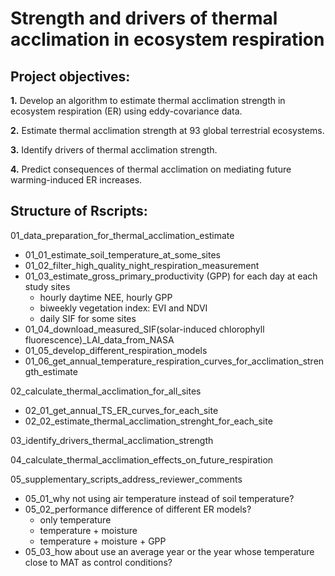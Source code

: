 # Strength and drivers of thermal acclimation in ecosystem respiration

## Project objectives:

**1.** Develop an algorithm to estimate thermal acclimation strength in ecosystem respiration (ER) using eddy-covariance data.

**2.** Estimate thermal acclimation strength at 93 global terrestrial ecosystems.

**3.** Identify drivers of thermal acclimation strength.

**4.** Predict consequences of thermal acclimation on mediating future warming-induced ER increases.

## Structure of Rscripts:

01_data_preparation_for_thermal_acclimation_estimate

-   01_01_estimate_soil_temperature_at_some_sites
-   01_02_filter_high_quality_night_respiration_measurement
-   01_03_estimate_gross_primary_productivity (GPP) for each day at each study sites
    -   hourly daytime NEE, hourly GPP
    -   biweekly vegetation index: EVI and NDVI
    -   daily SIF for some sites
-   01_04_download_measured_SIF(solar-induced chlorophyll fluorescence)\_LAI_data_from_NASA
-   01_05_develop_different_respiration_models
-   01_06_get_annual_temperature_respiration_curves_for_acclimation_strength_estimate

02_calculate_thermal_acclimation_for_all_sites

-   02_01_get_annual_TS_ER_curves_for_each_site
-   02_02_estimate_thermal_acclimation_strenght_for_each_site

03_identify_drivers_thermal_acclimation_strength

04_calculate_thermal_acclimation_effects_on_future_respiration

05_supplementary_scripts_address_reviewer_comments

-   05_01_why not using air temperature instead of soil temperature?
-   05_02_performance difference of different ER models?
    -   only temperature
    -   temperature + moisture
    -   temperature + moisture + GPP
-   05_03_how about use an average year or the year whose temperature close to MAT as control conditions?
